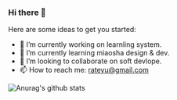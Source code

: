 ### Hi there 👋

Here are some ideas to get you started:

- 🔭 I’m currently working on learnling system.
- 🌱 I’m currently learning miaosha design & dev.
- 👯 I’m looking to collaborate on soft devlope.
- 📫 How to reach me: rateyu@gmail.com
<!-- - 😄 Pronouns: ...
- ⚡ Fun fact: ...
- 🤔 I’m looking for help with ...
- 💬 Ask me about ... -->

![Anurag's github stats](https://github-readme-stats.vercel.app/api?username=rateyu)
